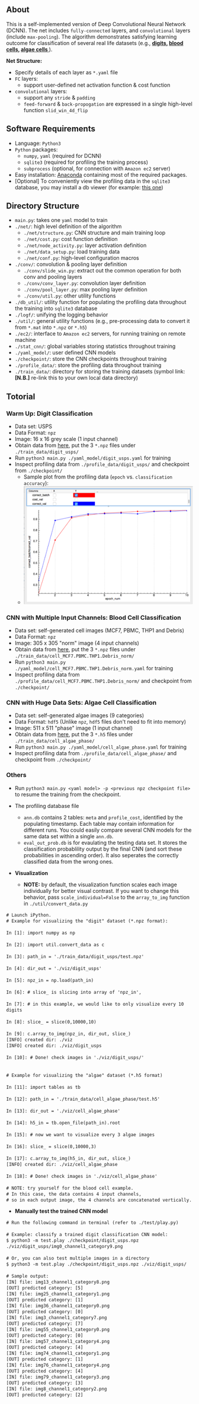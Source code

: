 ## About

This is a self-implemented version of Deep Convolutional Neural Network (DCNN). The net includes `fully-connected` layers, and `convolutional` layers (include `max-pooling`). The algorithm demonstrates satisfying learning outcome for classification of several real life datasets (e.g., **[digits](#digit_usps), [blood cells](#blood_cells), [algae cells ](#algae_cells)**).

**Net Structure:**

- Specify details of each layer as `*.yaml` file
- `FC` layers:
  - support user-defined net activation function & cost function
- `convolutional` layers:
  - support any `stride` & `padding`
  - `feed-forward` & `back-propogation` are expressed in a single high-level function `slid_win_4d_flip`


## Software Requirements
- Language: `Python3`
- `Python` packages: 
  - `numpy`, `yaml` (required for DCNN)
  - `sqlite3` (required for profiling the training process)
  - `subprocess` (optional, for connection with `Amazon ec2` server)
- Easy installation: [Anaconda](https://www.continuum.io/downloads) containing most of the required packages.
- [Optional] To conveniently view the profiling data in the `sqlite3` database, you may install a db viewer (for example: [this one](http://sqlitebrowser.org))


## Directory Structure

- `main.py`: takes one `yaml` model to train 
- `./net/`: high level definition of the algorithm
	- `./net/structure.py`: CNN structure and main training loop
	- `./net/cost.py`: cost function definition
	- `./net/node_activity.py`: layer activation definition
	- `./net/data_setup.py`: load training data
	- `./net/conf.py`: high-level configuration macros
- `./conv/`: convolution & pooling layer definition
	- `./conv/slide_win.py`: extract out the common operation for both conv and pooling layers
	- `./conv/conv_layer.py`: convolution layer definition
	- `./conv/pool_layer.py`: max pooling layer definition
	- `./conv/util.py`: other utility functions
- `./db_util/`: utility function for populating the profiling data throughout the training into `sqlite3` database
- `./logf/`: unifying the logging behavior
- `./util/`: general utility functions (e.g., pre-processing data to convert it from `*.mat` into `*.npz` or `*.h5`)
- `./ec2/`: interface to `Amazon ec2` servers, for running training on remote machine
- `./stat_cnn/`: global variables storing statistics throughout training
- `./yaml_model/`: user defined CNN models
- `./checkpoint/`: store the CNN checkpoints throughout training
- `./profile_data/`: store the profiling data throughout training
- `./train_data/`: directory for storing the training datasets (symbol link: **[N.B.]** re-link this to your own local data directory)

## Totorial

### Warm Up: Digit Classification <a name="digit_usps"></a>

- Data set: USPS
- Data Format: `npz`
- Image: 16 x 16 grey scale (1 input channel)
- Obtain data from [here](https://drive.google.com/open?id=0B3_QnE0SWYqPQktPNVFKajJLblk), put the 3 `*.npz` files under `./train_data/digit_usps/`
- Run `python3 main.py ./yaml_model/digit_usps.yaml` for training
- Inspect profiling data from `./profile_data/digit_usps/` and checkpoint from `./checkpoint/`
	- Sample plot from the profiling data (`epoch` vs. `classification accuracy`):
	- ![](./sample_plot.png)

### CNN with Multiple Input Channels: Blood Cell Classification <a name="blood_cells"></a>

- Data set: self-generated cell images (MCF7, PBMC, THP1 and Debris)
- Data Format: `npz`
- Image: 305 x 305 "norm" image (4 input channels)
- Obtain data from [here](https://drive.google.com/open?id=0B3_QnE0SWYqPUGVkempZa0FCSVk), put the 3 `*.npz` files under `./train_data/cell_MCF7.PBMC.THP1.Debris_norm/`
- Run `python3 main.py ./yaml_model/cell_MCF7.PBMC.THP1.Debris_norm.yaml` for training
- Inspect profiling data from `./profile_data/cell_MCF7.PBMC.THP1.Debris_norm/` and checkpoint from `./checkpoint/`


### CNN with Huge Data Sets: Algae Cell Classification <a name="algae_cells"></a>

- Data set: self-generated algae images (9 categories)
- Data Format: `hdf5` (Unlike `npz`, `hdf5` files don't need to fit into memory)
- Image: 511 x 511 "phase" image (1 input channel)
- Obtain data from [here](https://drive.google.com/open?id=0B3_QnE0SWYqPYU1ra3JHQ1Jfbjg), put the 3 `*.h5` files under `./train_data/cell_algae_phase/`
- Run `python3 main.py ./yaml_model/cell_algae_phase.yaml` for training
- Inspect profiling data from `./profile_data/cell_algae_phase/` and checkpoint from `./checkpoint/`

### Others
- Run `python3 main.py <yaml model> -p <previous npz checkpoint file>` to resume the training from the checkpoint.
- The profiling database file
	- `ann.db` contains 2 tables: `meta` and `profile_cost`, identified by the populating timestamp. Each table may contain information for different runs. You could easily compare several CNN models for the same data set within a single `ann.db`.
	- `eval_out_prob.db` is for evaulating the testing data set. It stores the classification probablility output by the final CNN (and sort these probabilities in ascending order). It also seperates the correctly classified data from the wrong ones. 

- **Visualization**
	- **NOTE:** by default, the visualization function scales each image individually for better visual contrast. If you want to change this behavior, pass `scale_individual=False` to the `array_to_img` function in `./util/convert_data.py`

```
# Launch iPython.
# Example for visualizing the "digit" dataset (*.npz format):

In [1]: import numpy as np

In [2]: import util.convert_data as c

In [3]: path_in = './train_data/digit_usps/test.npz'

In [4]: dir_out = './viz/digit_usps'

In [5]: npz_in = np.load(path_in)

In [6]: # slice_ is slicing into array of 'npz_in', 

In [7]: # in this example, we would like to only visualize every 10 digits

In [8]: slice_ = slice(0,10000,10)

In [9]: c.array_to_img(npz_in, dir_out, slice_)
[INFO] created dir: ./viz
[INFO] created dir: ./viz/digit_usps

In [10]: # Done! check images in './viz/digit_usps/'


# Example for visualizing the "algae" dataset (*.h5 format)

In [11]: import tables as tb

In [12]: path_in = './train_data/cell_algae_phase/test.h5'

In [13]: dir_out = './viz/cell_algae_phase'

In [14]: h5_in = tb.open_file(path_in).root

In [15]: # now we want to visualize every 3 algae images

In [16]: slice_ = slice(0,10000,3)

In [17]: c.array_to_img(h5_in, dir_out, slice_)
[INFO] created dir: ./viz/cell_algae_phase

In [18]: # Done! check images in './viz/cell_algae_phase'

# NOTE: try yourself for the blood cell example. 
# In this case, the data contains 4 input channels, 
# so in each output image, the 4 channels are concatenated vertically. 
```

- **Manually test the trained CNN model**

```
# Run the following command in terminal (refer to ./test/play.py)

# Example: classify a trained digit classification CNN model:
$ python3 -m test.play ./checkpoint/digit_usps.npz ./viz/digit_usps/img0_channel1_category9.png

# Or, you can also test multiple images in a directory
$ python3 -m test.play ./checkpoint/digit_usps.npz ./viz/digit_usps/

# Sample output:
[IN] file: img13_channel1_category8.png
[OUT] predicted category: [5]
[IN] file: img25_channel1_category1.png
[OUT] predicted category: [1]
[IN] file: img36_channel1_category0.png
[OUT] predicted category: [0]
[IN] file: img3_channel1_category7.png
[OUT] predicted category: [7]
[IN] file: img55_channel1_category0.png
[OUT] predicted category: [0]
[IN] file: img57_channel1_category4.png
[OUT] predicted category: [4]
[IN] file: img74_channel1_category1.png
[OUT] predicted category: [1]
[IN] file: img76_channel1_category4.png
[OUT] predicted category: [4]
[IN] file: img79_channel1_category3.png
[OUT] predicted category: [3]
[IN] file: img8_channel1_category2.png
[OUT] predicted category: [2]

```
